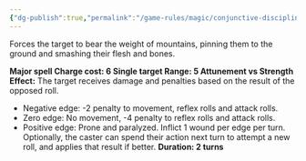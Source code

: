 ```yaml
---
{"dg-publish":true,"permalink":"/game-rules/magic/conjunctive-disciplines/pressure-spells/cosmic-crush/"}
---
```


Forces the target to bear the weight of mountains, pinning them to the ground and smashing their flesh and bones.

**Major spell
Charge cost: 6
Single target
Range: 5
Attunement vs Strength
Effect:** The target receives damage and penalties based on the result of the opposed roll. 
- Negative edge: -2 penalty to movement, reflex rolls and attack rolls.
- Zero edge: No movement, -4 penalty to reflex rolls and attack rolls. 
- Positive edge: Prone and paralyzed. Inflict 1 wound per edge per turn.
Optionally, the caster can spend their action next turn to attempt a new roll, and applies that result if better.
**Duration: 2 turns**